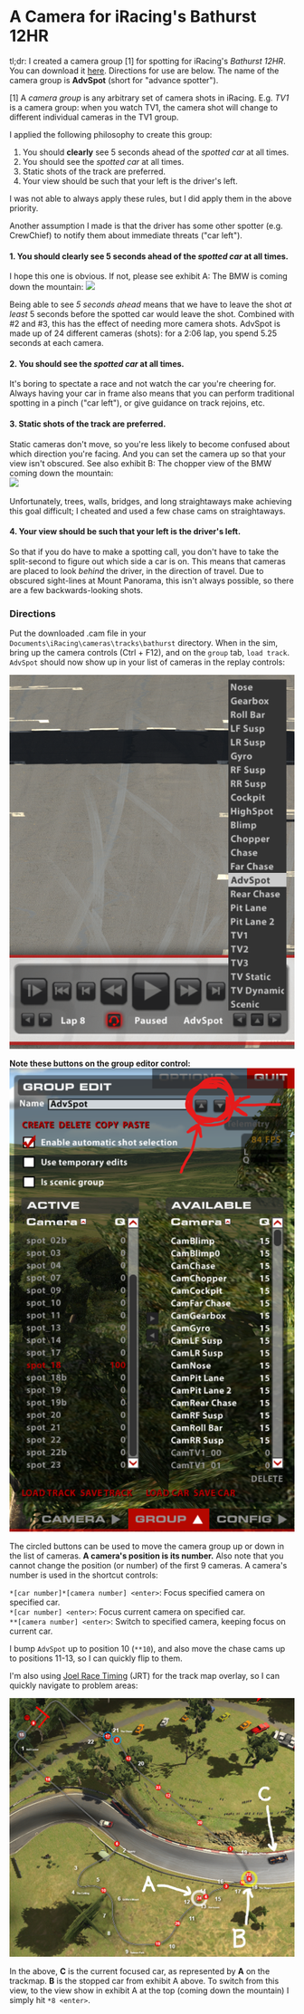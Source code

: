# A Camera for iRacing's Bathurst 12HR

tl;dr: I created a camera group [1] for spotting for iRacing's *Bathurst 12HR*. You can download it [here](bathurst_advspot_v2.cam). Directions for use are below. The name of the camera group is **AdvSpot** (short for "advance spotter").

[1] A *camera group* is any arbitrary set of camera shots in iRacing. E.g. *TV1* is a camera group: when you watch TV1, the camera shot will change to different individual cameras in the TV1 group.

I applied the following philosophy to create this group:

1. You should **clearly** see 5 seconds ahead of the *spotted car* at all times.
2. You should see the *spotted car* at all times.
3. Static shots of the track are preferred.
4. Your view should be such that your left is the driver's left.

I was not able to always apply these rules, but I did apply them in the above priority.

Another assumption I made is that the driver has some other spotter (e.g. CrewChief) to notify them about immediate threats ("car left").

#### 1. You should **clearly** see 5 seconds ahead of the *spotted car* at all times.

I hope this one is obvious. If not, please see exhibit A: The BMW is coming down the mountain: ![](img/motivating_example.png)

Being able to see *5 seconds ahead* means that we have to leave the shot *at least* 5 seconds before the spotted car would leave the shot. Combined with #2 and #3, this has the effect of needing more camera shots. AdvSpot is made up of 24 different cameras (shots): for a 2:06 lap, you spend 5.25 seconds at each camera.

#### 2. You should see the *spotted car* at all times.

It's boring to spectate a race and not watch the car you're cheering for. Always having your car in frame also means that you can perform traditional spotting in a pinch ("car left"), or give guidance on track rejoins, etc.

#### 3. Static shots of the track are preferred.

Static cameras don't move, so you're less likely to become confused about which direction you're facing. And you can set the camera up so that your view isn't obscured. See also exhibit B: The chopper view of the BMW coming down the mountain:\
![](img/chopper_view.png)

Unfortunately, trees, walls, bridges, and long straightaways make achieving this goal difficult; I cheated and used a few chase cams on straightaways.

#### 4. Your view should be such that your left is the driver's left.

So that if you do have to make a spotting call, you don't have to take the split-second to figure out which side a car is on. This means that cameras are placed to look *behind* the driver, in the direction of travel. Due to obscured sight-lines at Mount Panorama, this isn't always possible, so there are a few backwards-looking shots.

### Directions

Put the downloaded .cam file in your `Documents\iRacing\cameras\tracks\bathurst` directory. When in the sim, bring up the camera controls (Ctrl + F12), and on the `group` tab, `load track`. `AdvSpot` should now show up in your list of cameras in the replay controls:

![](img/available_cams.png)

**Note these buttons on the group editor control:**\
![](img/group_editor.png)

The circled buttons can be used to move the camera group up or down in the list of cameras. **A camera's position is its number.** Also note that you cannot change the position (or number) of the first 9 cameras. A camera's number is used in the shortcut controls:

`*[car number]*[camera number] <enter>`: Focus specified camera on specified car.\
`*[car number] <enter>`: Focus current camera on specified car.\
`**[camera number] <enter>`: Switch to specified camera, keeping focus on current car.

I bump `AdvSpot` up to position 10 (`**10`), and also move the chase cams up to positions 11-13, so I can quickly flip to them.

I'm also using [Joel Race Timing](http://joel-real-timing.com/) (JRT) for the track map overlay, so I can quickly navigate to problem areas:

![](img/sample_track_map.png)

In the above, **C** is the current focused car, as represented by **A** on the trackmap. **B** is the stopped car from exhibit A above.  To switch from this view, to the view show in exhibit A at the top (coming down the mountain) I simply hit `*8 <enter>`.
